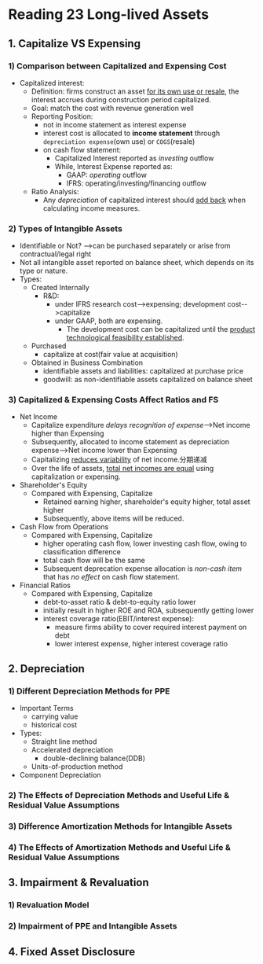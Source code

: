 # Reading 23 Long-lived Assets

## 1. Capitalize VS Expensing

### 1) Comparison between Capitalized and Expensing Cost

- Capitalized interest:
  - Definition: firms construct an asset <u>for its own use or resale</u>, the interest accrues during construction period capitalized.
  - Goal: match the cost with revenue generation well
  - Reporting Position:
    - not in income statement as interest expense
    - interest cost is allocated to **income statement** through `depreciation expense`(own use) or `COGS`(resale)
    - on cash flow statement:
      - Capitalized Interest reported as *investing* outflow
      - While, Interest Expense reported as:
        - GAAP: *operating* outflow
        - IFRS: operating/investing/financing outflow
  - Ratio Analysis:
    - Any *depreciation* of capitalized interest should <u>add back</u> when calculating income measures.

### 2) Types of Intangible Assets

- Identifiable or Not? -->can be purchased separately or arise from contractual/legal right
- Not all intangible asset reported on balance sheet, which depends on its type or nature.
- Types:
  - Created Internally
    - R&D: 
      - under IFRS research cost-->expensing; development cost-->capitalize
      - under GAAP, both are expensing. 
        - The development cost can be capitalized until the <u>product technological feasibility established</u>.
  - Purchased
    - capitalize at cost(fair value at acquisition)
  - Obtained in Business Combination
    - identifiable assets and liabilities: capitalized at purchase price
    - goodwill: as non-identifiable assets capitalized on balance sheet

### 3) Capitalized & Expensing Costs Affect Ratios and FS

- Net Income
  - Capitalize expenditure *delays recognition of expense*-->Net income higher than Expensing
  - Subsequently, allocated to income statement as depreciation expense-->Net income lower than Expensing
  - Capitalizing <u>reduces variability</u> of net income.分期递减
  - Over the life of assets, <u>total net incomes are equal</u> using capitalization or expensing.
- Shareholder's Equity
  - Compared with Expensing, Capitalize
    - Retained earning higher, shareholder's equity higher, total asset higher
    - Subsequently, above items will be reduced.
- Cash Flow from Operations
  - Compared with Expensing, Capitalize
    - higher operating cash flow, lower investing cash flow, owing to classification difference
    - total cash flow will be the same
    - Subsequent deprecation expense allocation is *non-cash item* that has *no effect* on cash flow statement.
- Financial Ratios
  - Compared with Expensing, Capitalize
    - debt-to-asset ratio & debt-to-equity ratio lower
    - initially result in higher ROE and ROA, subsequently getting lower
    - interest coverage ratio(EBIT/interest expense):
      - measure firms ability to cover required interest payment on debt
      - lower interest expense, higher interest coverage ratio

## 2. Depreciation

### 1) Different Depreciation Methods for PPE

- Important Terms
  - carrying value
  - historical cost
- Types:
  - Straight line method
  - Accelerated depreciation 
    - double-declining balance(DDB)
  - Units-of-production method
- Component Depreciation

### 2) The Effects of Depreciation Methods and Useful Life & Residual Value Assumptions

### 3) Difference Amortization Methods for Intangible Assets

### 4) The Effects of Amortization Methods and Useful Life & Residual Value Assumptions

## 3. Impairment & Revaluation

### 1) Revaluation Model

### 2) Impairment of PPE and Intangible Assets

## 4. Fixed Asset Disclosure
